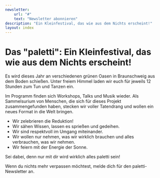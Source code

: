 ```yaml
---
newsletter:
    url: "#"
    text: "Newsletter abonnieren"
description: "Ein Kleinfestival, das wie aus dem Nichts erscheint!"
layout: index
---
```

# Das "paletti": Ein Kleinfestival, das wie aus dem Nichts erscheint!

Es wird dieses Jahr an verschiedenen grünen Oasen in Braunschweig aus dem Boden schießen.
Unter freiem Himmel laden wir euch für jeweils 12 Stunden zum Tun und Tanzen ein.

Im Programm finden sich Workshops, Talks und Musik wieder. Als Sammelsurium von Menschen, die sich für dieses Projekt zusammengefunden haben, stecken wir voller Tatendrang und wollen ein neues Format in die Welt bringen.

- Wir zelebrieren die Reduktion!
- Wir sähen Wissen, lassen es sprießen und gedeihen.
- Wir sind respektvoll im Umgang miteinander.
- Wir wollen nur nehmen, was wir wirklich brauchen und alles verbrauchen, was wir nehmen.
- Wir feiern mit der Energie der Sonne.

Sei dabei, denn nur mit dir wird wirklich alles paletti sein!

Wenn du nichts mehr verpassen möchtest, melde dich für den paletti-Newsletter an.
